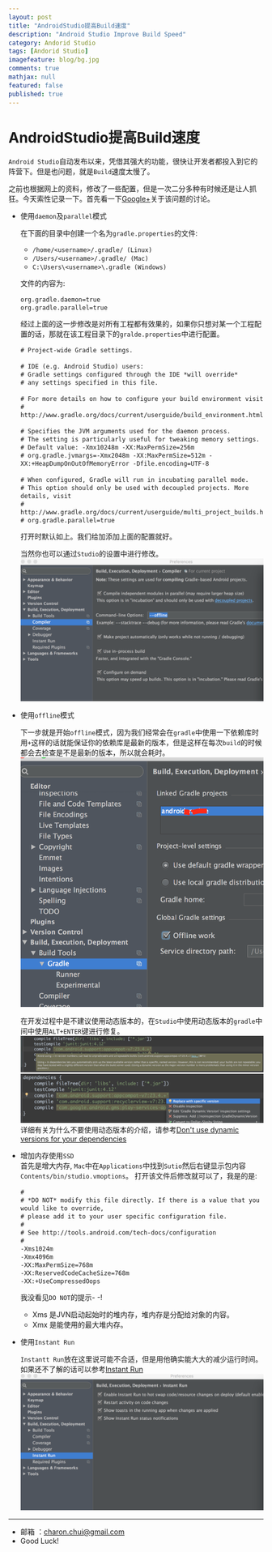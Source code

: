 ```yaml
---
layout: post
title: "AndroidStudio提高Build速度"
description: "Android Studio Improve Build Speed"
category: Andorid Studio
tags: [Andorid Studio]
imagefeature: blog/bg.jpg
comments: true
mathjax: null
featured: false
published: true
---
```


AndroidStudio提高Build速度
===

`Android Studio`自动发布以来，凭借其强大的功能，很快让开发者都投入到它的阵营下。但是也问题，就是`Build`速度太慢了。

之前也根据网上的资料，修改了一些配置，但是一次二分多种有时候还是让人抓狂。今天索性记录一下。首先看一下[Google+](https://plus.google.com/+AndroidDevelopers/posts/ECrb9VQW9XP)关于该问题的讨论。


- 使用`daemon`及`parallel`模式

    在下面的目录中创建一个名为`gradle.properties`的文件:     

    - `/home/<username>/.gradle/ (Linux)`
    - `/Users/<username>/.gradle/ (Mac)`
    - `C:\Users\<username>\.gradle (Windows)`

    文件的内容为: 
    ```
    org.gradle.daemon=true
    org.gradle.parallel=true
    ```
    
    经过上面的这一步修改是对所有工程都有效果的，如果你只想对某一个工程配置的话，那就在该工程目录下的`gralde.properties`中进行配置。
    ```
    # Project-wide Gradle settings.
    
    # IDE (e.g. Android Studio) users:
    # Gradle settings configured through the IDE *will override*
    # any settings specified in this file.
    
    # For more details on how to configure your build environment visit
    # http://www.gradle.org/docs/current/userguide/build_environment.html
    
    # Specifies the JVM arguments used for the daemon process.
    # The setting is particularly useful for tweaking memory settings.
    # Default value: -Xmx10248m -XX:MaxPermSize=256m
    # org.gradle.jvmargs=-Xmx2048m -XX:MaxPermSize=512m -XX:+HeapDumpOnOutOfMemoryError -Dfile.encoding=UTF-8
    
    # When configured, Gradle will run in incubating parallel mode.
    # This option should only be used with decoupled projects. More details, visit
    # http://www.gradle.org/docs/current/userguide/multi_project_builds.html#sec:decoupled_projects
    # org.gradle.parallel=true
    ```
    打开时默认如上。我们给加添加上面的配置就好。
    
    当然你也可以通过`Studio`的设置中进行修改。        
    ![image](https://raw.githubusercontent.com/CharonChui/Pictures/master/studio_speed.png?raw=true)


- 使用`offline`模式      
  
    下一步就是开始`offline`模式，因为我们经常会在`gradle`中使用一下依赖库时用`+`这样的话就能保证你的依赖库是最新的版本，但是这样在每次`build`的时候都会去检查是不是最新的版本，所以就会耗时。        
    ![image](https://raw.githubusercontent.com/CharonChui/Pictures/master/studio_offline.png?raw=true)

    在开发过程中是不建议使用动态版本的，在`Studio`中使用动态版本的`gradle`中间中使用`ALT+ENTER`键进行修复。
    ![image](https://raw.githubusercontent.com/CharonChui/Pictures/master/studio_daymaic_version_tip.png?raw=true)
    ![image](https://raw.githubusercontent.com/CharonChui/Pictures/master/studio_dymaic_version_fix.png?raw=true)
    详细有关为什么不要使用动态版本的介绍，请参考[Don't use dynamic versions for your dependencies](http://blog.danlew.net/2015/09/09/dont-use-dynamic-versions-for-your-dependencies/)

- 增加内存使用`SSD`         
    首先是增大内存,    `Mac`中在`Applications`中找到`Sutio`然后右键显示包内容`Contents/bin/studio.vmoptions`。
    打开该文件后修改就可以了，我是的是:     
    ```
    #
    # *DO NOT* modify this file directly. If there is a value that you would like to override,
    # please add it to your user specific configuration file.
    #
    # See http://tools.android.com/tech-docs/configuration
    #
    -Xms1024m
    -Xmx4096m
    -XX:MaxPermSize=768m
    -XX:ReservedCodeCacheSize=768m
    -XX:+UseCompressedOops
    ```
    我没看见`DO NOT`的提示- -!
    
    - Xms 是JVN启动起始时的堆内存，堆内存是分配给对象的内容。
    - Xmx 是能使用的最大堆内存。


- 使用`Instant Run`   
         
    `Instantt Run`放在这里说可能不合适，但是用他确实能大大的减少运行时间。              
    如果还不了解的话可以参考[Instant Run](http://tools.android.com/tech-docs/instant-run)           
    ![image](https://raw.githubusercontent.com/CharonChui/Pictures/master/studio_instantrun.png?raw=true)
		
---

- 邮箱 ：charon.chui@gmail.com  
- Good Luck! 